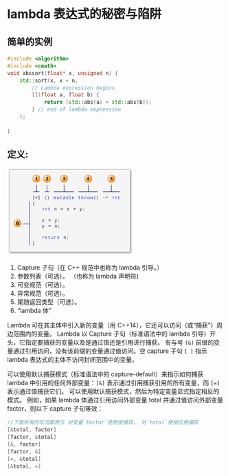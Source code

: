 # lambda 表达式的秘密与陷阱

简单的实例
---

```c++
#include <algorithm>
#include <cmath>
void abssort(float* x, unsigned n) {
    std::sort(x, x + n,
        // Lambda expression begins
        [](float a, float b) {
            return (std::abs(a) < std::abs(b));
        } // end of lambda expression
    );

}
```
定义:
---

![lambda图示](/MacIOS_development/img/IC251606.jpeg)

1. Capture 子句（在 C++ 规范中也称为 lambda 引导。）
2. 参数列表（可选）。 （也称为 lambda 声明符)
3. 可变规范（可选）。
4. 异常规范（可选）。
5. 尾随返回类型（可选）。
6. “lambda 体”

Lambda 可在其主体中引入新的变量（用 C++14），它还可以访问（或“捕获”）周边范围内的变量。 Lambda 以 Capture 子句（标准语法中的 lambda 引导）开头，它指定要捕获的变量以及是通过值还是引用进行捕获。 有与号 `(&)` 前缀的变量通过引用访问，没有该前缀的变量通过值访问。空 capture 子句 `[ ]` 指示 lambda 表达式的主体不访问封闭范围中的变量。

可以使用默认捕获模式（标准语法中的 capture-default）来指示如何捕获 lambda 中引用的任何外部变量：`[&]` 表示通过引用捕获引用的所有变量，而 `[=]` 表示通过值捕获它们。 可以使用默认捕获模式，然后为特定变量显式指定相反的模式。 例如，如果 lambda 体通过引用访问外部变量 total 并通过值访问外部变量 factor，则以下 capture 子句等效：

```c++
//下面所有的写法都表示 对变量`factor`使用值捕获， 对`total`使用应用捕获
[&total, factor]
[factor, &total]
[&, factor]
[factor, &]
[=, &total]
[&total, =]
```



